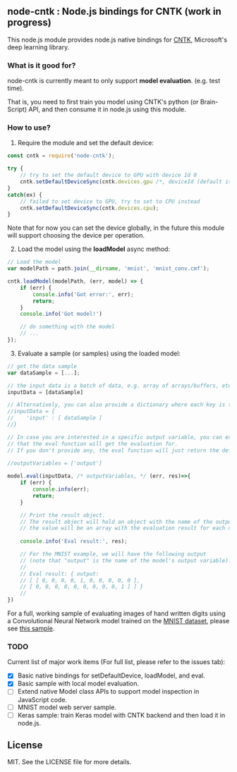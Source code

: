 ## node-cntk : Node.js bindings for CNTK (work in progress)

This node.js module provides node.js native bindings for <a href="">CNTK</a>, Microsoft's deep learning library.

### What is it good for?

node-cntk is currently meant to only support <b>model evaluation</b>. (e.g. test time).

That is, you need to first train you model using CNTK's python (or Brain-Script) API, and then consume it in node.js using this module.

### How to use?

1. Require the module and set the default device:

```javascript
const cntk = require('node-cntk');

try {
    // try to set the default device to GPU with device Id 0
    cntk.setDefaultDeviceSync(cntk.devices.gpu /*, deviceId (default is 0) */);
}
catch(ex) {
    // failed to set device to GPU, try to set to CPU instead
    cntk.setDefaultDeviceSync(cntk.devices.cpu);
}
```

Note that for now you can set the device globally, in the future this module will support choosing the device per operation.

2. Load the model using the <b>loadModel</b> async method:

```javascript
// Load the model 
var modelPath = path.join(__dirname, 'mnist', 'mnist_conv.cmf');

cntk.loadModel(modelPath, (err, model) => {
    if (err) {
        console.info('Got error:', err);
        return;
    }
    console.info('Got model!')

    // do something with the model
    // ...
});
```

3. Evaluate a sample (or samples) using the loaded model:

```javascript
// get the data sample
var dataSample = [...];

// the input data is a batch of data, e.g. array of arrays/buffers, etc:
inputData = [dataSample]

// Alternatively, you can also provide a dictionary where each key is the name of the input variable, and the value is the data. // This is useful in case your model have more than input variables. 
//inputData = {
//    'input' : [ dataSample ]
//}

// In case you are interested in a specific output variable, you can explicitly provide a list if output variable names
// that the eval function will get the evaluation for.
// If you don't provide any, the eval function will just return the default model output variables.

//outputVariables = ['output']
    
model.eval(inputData, /* outputVariables, */ (err, res)=>{
    if (err) {
        console.info(err);
        return;
    }

    // Print the result object.
    // The result object will hold an object with the name of the output variable as key, and for each key 
    // the value will be an array with the evaluation result for each data samples 
    
    console.info('Eval result:', res);

    // For the MNIST example, we will have the following output 
    // (note that "output" is the name of the model's output variable):
    // 
    // Eval result: { output:
    // [ [ 0, 0, 0, 0, 1, 0, 0, 0, 0, 0 ],
    // [ 0, 0, 0, 0, 0, 0, 0, 0, 0, 1 ] ] }
    //
})
```

For a full, working sample of evaluating images of hand written digits using a Convolutional Neural Network model trained on the <a href="http://yann.lecun.com/exdb/mnist/">MNIST dataset</a>, please see <a href="https://github.com/nadavbar/node-cntk/blob/master/test/basic.js">this sample</a>.

### TODO

Current list of major work items (For full list, please refer to the issues tab):

- [x] Basic native bindings for setDefaultDevice, loadModel, and eval.
- [x] Basic sample with local model evaluation.
- [ ] Extend native Model class APIs to support model inspection in JavaScript code.
- [ ] MNIST model web server sample.
- [ ] Keras sample: train Keras model with CNTK backend and then load it in node.js.

## License

MIT. See the LICENSE file for more details.

